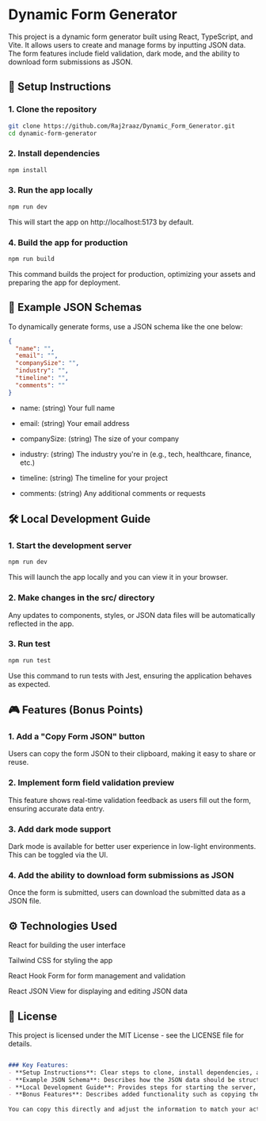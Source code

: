 # Dynamic Form Generator

This project is a dynamic form generator built using React, TypeScript, and Vite. It allows users to create and manage forms by inputting JSON data. The form features include field validation, dark mode, and the ability to download form submissions as JSON.

## 🚀 Setup Instructions

### 1. Clone the repository

```bash
git clone https://github.com/Raj2raaz/Dynamic_Form_Generator.git
cd dynamic-form-generator
```

### 2. Install dependencies

```bash
npm install
```

### 3. Run the app locally

```bash
npm run dev
```
This will start the app on http://localhost:5173 by default.

### 4. Build the app for production

```bash
npm run build
```
This command builds the project for production, optimizing your assets and preparing the app for deployment.


## 📄 Example JSON Schemas

To dynamically generate forms, use a JSON schema like the one below:

```json
{
  "name": "",
  "email": "",
  "companySize": "",
  "industry": "",
  "timeline": "",
  "comments": ""
}
```
* name: (string) Your full name

* email: (string) Your email address

* companySize: (string) The size of your company

* industry: (string) The industry you're in (e.g., tech, healthcare, finance, etc.)

* timeline: (string) The timeline for your project

* comments: (string) Any additional comments or requests


## 🛠 Local Development Guide

### 1. Start the development server

```bash
npm run dev
```

This will launch the app locally and you can view it in your browser.

### 2. Make changes in the src/ directory

Any updates to components, styles, or JSON data files will be automatically reflected in the app.

### 3. Run test

```bash
npm run test
```
Use this command to run tests with Jest, ensuring the application behaves as expected.



## 🎮 Features (Bonus Points)

###  1. Add a "Copy Form JSON" button

Users can copy the form JSON to their clipboard, making it easy to share or reuse.

###  2. Implement form field validation preview

This feature shows real-time validation feedback as users fill out the form, ensuring accurate data entry.

###  3. Add dark mode support

Dark mode is available for better user experience in low-light environments. This can be toggled via the UI.

###  4. Add the ability to download form submissions as JSON

Once the form is submitted, users can download the submitted data as a JSON file.



## ⚙️ Technologies Used

React for building the user interface

Tailwind CSS for styling the app

React Hook Form for form management and validation

React JSON View for displaying and editing JSON data


##  📝 License

This project is licensed under the MIT License - see the LICENSE file for details.

```markdown

### Key Features:
- **Setup Instructions**: Clear steps to clone, install dependencies, and run the app locally.
- **Example JSON Schema**: Describes how the JSON data should be structured to generate forms.
- **Local Development Guide**: Provides steps for starting the server, editing files, and running tests.
- **Bonus Features**: Describes added functionality such as copying the form JSON, real-time validation, dark mode, and JSON download.
  
You can copy this directly and adjust the information to match your actual project or requirements.


```



























